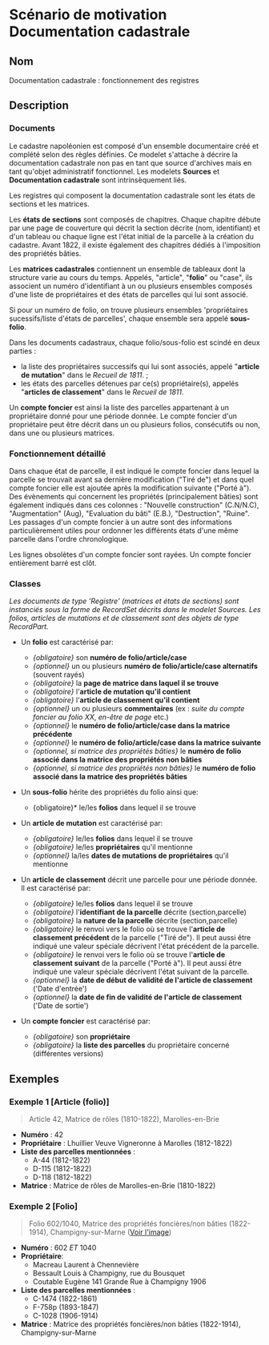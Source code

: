# Scénario de motivation Documentation cadastrale

## Nom

Documentation cadastrale : fonctionnement des registres

## Description

### Documents

Le cadastre napoléonien est composé d'un ensemble documentaire créé et complété selon des règles définies. Ce modelet s'attache à décrire la documentation cadastrale non pas en tant que source d'archives mais en tant qu'objet administratif fonctionnel. Les modelets **Sources** et **Documentation cadastrale** sont intrinsèquement liés.

Les registres qui composent la documentation cadastrale sont les états de sections et les matrices.

Les **états de sections** sont composés de chapitres. Chaque chapitre débute par une page de couverture qui décrit la section décrite (nom, identifiant) et d'un tableau ou chaque ligne est l'état initial de la parcelle à la création du cadastre. Avant 1822, il existe également des chapitres dédiés à l'imposition des propriétés bâties.

Les **matrices cadastrales** contiennent un ensemble de tableaux dont la structure varie au cours du temps. Appelés, "article", "**folio**" ou "case", ils associent un numéro d'identifiant à un ou plusieurs ensembles composés d'une liste de propriétaires et des états de parcelles qui lui sont associé. 

Si pour un numéro de folio, on trouve plusieurs ensembles 'propriétaires sucessifs/liste d'états de parcelles', chaque ensemble sera appelé **sous-folio**.

Dans les documents cadastraux, chaque folio/sous-folio est scindé en deux parties :
- la liste des propriétaires successifs qui lui sont associés, appelé "**article de mutation**" dans le <i>Recueil de 1811</i>. ;
- les états des parcelles détenues par ce(s) propriétaire(s), appelés "**articles de classement**" dans le <i>Recueil de 1811</i>.

Un **compte foncier** est ainsi la liste des parcelles appartenant à un propriétaire donné pour une période donnée.
Le compte foncier d'un propriétaire peut être décrit dans un ou plusieurs folios, consécutifs ou non, dans une ou plusieurs matrices.

### Fonctionnement détaillé

Dans chaque état de parcelle, il est indiqué le compte foncier dans lequel la parcelle se trouvait avant sa dernière modification ("Tiré de") et dans quel compte foncier elle est ajoutée après la modification suivante ("Porté à"). 
Des évènements qui concernent les propriétés (principalement bâties) sont également indiqués dans ces colonnes : "Nouvelle construction" (C.N/N.C), "Augmentation" (Aug), "Evaluation du bâti" (E.B.), "Destruction", "Ruine".
Les passages d'un compte foncier à un autre sont des informations particulièrement utiles pour ordonner les différents états d'une même parcelle dans l'ordre chronologique.

Les lignes obsolètes d'un compte foncier sont rayées. 
Un compte foncier entièrement barré est clôt. 

### Classes
*Les documents de type 'Registre' (matrices et états de sections) sont instanciés sous la forme de RecordSet décrits dans le modelet Sources. Les folios, articles de mutations et de classement sont des objets de type RecordPart.* 

- Un **folio** est caractérisé par:
    - *{obligatoire}* son **numéro de folio/article/case**
    - *{optionnel}* un ou plusieurs **numéro de folio/article/case alternatifs** (souvent rayés)
    - *{obligatoire}* la **page de matrice dans laquel il se trouve**
    - *{obligatoire}* l'**article de mutation qu'il contient**
    - *{obligatoire}* l'**article de classement qu'il contient**
    - *{optionnel}* un ou plusieurs **commentaires** (ex : *suite du compte foncier au folio XX*, *en-être de page* etc.)
    - *{optionnel}* le **numéro de folio/article/case dans la matrice précédente**
    - *{optionnel}* le **numéro de folio/article/case dans la matrice suivante**
    - *{optionnel, si matrice des propriétés bâties}* le **numéro de folio associé dans la matrice des propriétés non bâties**
    - *{optionnel, si matrice des propriétés non bâties}* le **numéro de folio associé dans la matrice des propriétés bâties**

- Un **sous-folio** hérite des propriétés du folio ainsi que:
    - {obligatoire}* le/les **folios** dans lequel il se trouve

- Un **article de mutation** est caractérisé par:
    - *{obligatoire}* le/les **folios** dans lequel il se trouve
    - *{obligatoire}* le/les **propriétaires** qu'il mentionne
    - *{optionnel}* la/les **dates de mutations de propriétaires** qu'il mentionne

- Un **article de classement** décrit une parcelle pour une période donnée. Il est caractérisé par:
    - *{obligatoire}* le/les **folios** dans lequel il se trouve
    - *{obligatoire}* l'**identifiant de la parcelle** décrite (section,parcelle)
    - *{obligatoire}* la **nature de la parcelle** décrite (section,parcelle)
    - *{obligatoire}* le renvoi vers le folio où se trouve l'**article de classement précédent** de la parcelle ("Tiré de"). Il peut aussi être indiqué une valeur spéciale décrivent l'état précédent de la parcelle.
    - *{obligatoire}* le renvoi vers le folio où se trouve l'**article de classement suivant** de la parcelle ("Porté à"). Il peut aussi être indiqué une valeur spéciale décrivent l'état suivant de la parcelle.
    - *{optionnel}* la **date de début de validité de l'article de classement** ('Date d'entrée')
    - *{optionnel}* la **date de fin de validité de l'article de classement** ('Date de sortie')

- Un **compte foncier** est caractérisé par:
    - *{obligatoire}* son **propriétaire**
    - *{obligatoire}* la **liste des parcelles** du propriétaire concerné (différentes versions)

## Exemples

### Exemple 1 [Article (folio)]
> Article 42, Matrice de rôles (1810-1822), Marolles-en-Brie
- **Numéro** : 42
- **Propriétaire** : Lhuillier Veuve Vigneronne à Marolles (1812-1822)
- **Liste des parcelles mentionnées** :
    - A-44 (1812-1822)
    - D-115 (1812-1822)
    - D-118 (1812-1822)
- **Matrice** : Matrice de rôles de Marolles-en-Brie (1810-1822)

### Exemple 2 [Folio]
> Folio 602/1040, Matrice des propriétés foncières/non bâties (1822-1914), Champigny-sur-Marne (<a href="https://github.com/solenn-tl/ontologie-cadastre/blob/main/comptes_fonciers/img/folio_champigny_FRAD094_3P_000108_01_0004.PNG">Voir l'image</a>)
- **Numéro** : 602 <i>ET</i> 1040
- **Propriétaire**:
    - Macreau Laurent à Chennevière
    - Bessault Louis à Champigny, rue du Bousquet
    - Coutable Eugène 141 Grande Rue à Champigny 1906
- **Liste des parcelles mentionnées** :
    - C-1474 (1822-1861)
    - F-758p (1893-1847)
    - C-1028 (1906-1914)
- **Matrice** : Matrice des propriétés foncières/non bâties (1822-1914), Champigny-sur-Marne 